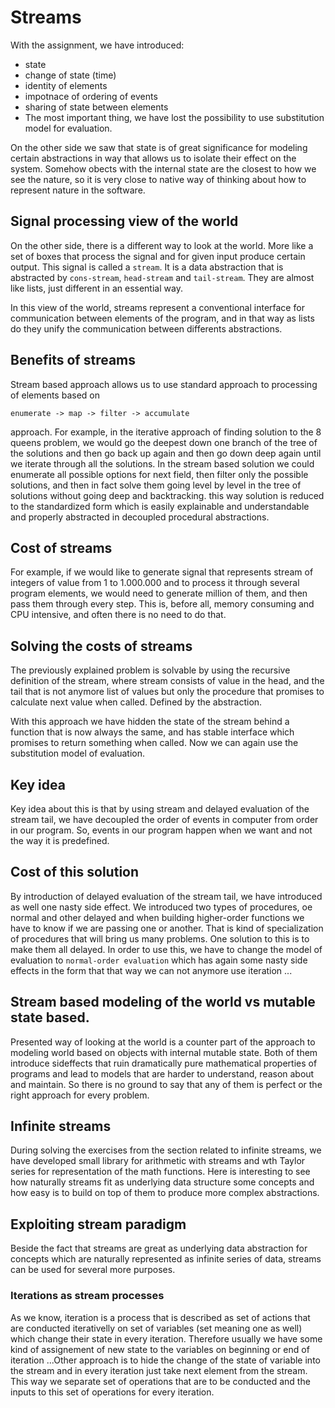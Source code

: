 # Streams

With the assignment, we have introduced:
* state
* change of state (time)
* identity of elements
* impotnace of ordering of events
* sharing of state between elements
* The most important thing, we have lost the possibility to use
  substitution model for evaluation.

On the other side we saw that state is of great significance for
modeling certain abstractions in way that allows us to isolate their
effect on the system. Somehow obects with the internal state are the
closest to how we see the nature, so it is very close to native way of
thinking about how to represent nature in the software.

## Signal processing view of the world

On the other side, there is a different way to look at the world. More
like a set of boxes that process the signal and for given input
produce certain output. This signal is called a `stream`. It is a data
abstraction that is abstracted by `cons-stream`, `head-stream` and `tail-stream`.
They are almost like lists, just different in an essential way.

In this view of the world, streams represent a conventional interface
for communication between elements of the program, and in that way as
lists do they unify the communication between differents abstractions.

## Benefits of streams

Stream based approach allows us to use standard approach to processing
of elements based on

    enumerate -> map -> filter -> accumulate

approach. For example, in the iterative approach of finding solution to
the 8 queens problem, we would go the deepest down one branch of the
tree of the solutions and then go back up again and then go down deep
again until we iterate through all the solutions. In the stream based
solution we could enumerate all possible options for next field, then
filter only the possible solutions, and then in fact solve them going
level by level in the tree of solutions without going deep and
backtracking. this way solution is reduced to the standardized form
which is easily explainable and understandable and properly abstracted
in decoupled procedural abstractions.

## Cost of streams

For example, if we would like to generate signal that represents stream
of integers of value from 1 to 1.000.000 and to process it through
several program elements, we would need to generate million of them, and
then pass them through every step. This is, before all, memory consuming
and CPU intensive, and often there is no need to do that.

## Solving the costs of streams

The previously explained problem is solvable by using the recursive
definition of the stream, where stream consists of value in the head,
and the tail that is not anymore list of values but only the procedure
that promises to calculate next value when called. Defined by the
abstraction.

With this approach we have hidden the state of the stream behind a
function that is now always the same, and has stable interface which
promises to return something when called. Now we can again use the
substitution model of evaluation.

## Key idea

Key idea about this is that by using stream and delayed evaluation of
the stream tail, we have decoupled the order of events in computer from
order in our program. So, events in our program happen when we want and
not the way it is predefined.

## Cost of this solution

By introduction of delayed evaluation of the stream tail, we have
introduced as well one nasty side effect. We introduced two types of
procedures, oe normal and other delayed and when building higher-order
functions we have to know if we are passing one or another. That is kind
of specialization of procedures that will bring us many problems.
One solution to this is to make them all delayed. In order to use this,
we have to change the model of evaluation to `normal-order evaluation`
which has again some nasty side effects in the form that that way we can
not anymore use iteration ...


## Stream based modeling of the world vs mutable state based.

Presented way of looking at the world is a counter part of the approach
to modeling world based on objects with internal mutable state. Both of
them introduce sideffects that ruin dramatically pure mathematical
properties of programs and lead to models that are harder to understand,
reason about and maintain. So there is no ground to say that any of them
is perfect or the right approach for every problem.

## Infinite streams

During solving the exercises from the section related to infinite
streams, we have developed small library for arithmetic with streams and
wth Taylor series for representation of the math functions. Here is
interesting to see how naturally streams fit as underlying data
structure some concepts and how easy is to build on top of them to
produce more complex abstractions.

## Exploiting stream paradigm

Beside the fact that streams are great as underlying data abstraction
for concepts which are naturally represented as infinite series of data,
streams can be used for several more purposes.

### Iterations as stream processes

As we know, iteration is a process that is described as set of actions
that are conducted iterativelly on set of variables (set meaning one as
well) which change their state in every iteration. Therefore usually we
have some kind of assignement of new state to the variables on beginning
or end of iteration ...Other approach is to hide the change of the state
of variable into the stream and in every iteration just take next
element from the stream. This way we separate set of operations that are
to be conducted and the inputs to this set of operations for every
iteration.
